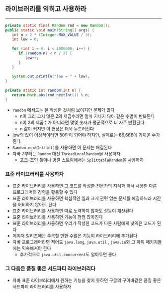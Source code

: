 ## 라이브러리를 익히고 사용하라
---
```Java
private static final Random rnd = new Random();  
public static void main(String[] args) {  
   int n = 2 * (Integer.MAX_VALUE / 3);  
   int low = 0;  
  
   for (int i = 0; i < 1000000; i++) {  
      if (random(n) < n / 2) {  
         low++;  
      }  
   }  
  
   System.out.println("low = " + low);  
}  
  
private static int random(int n) {  
   return Math.abs(rnd.nextInt()) % n;  
}
```
- `random` 메서드는 잘 작성한 것처럼 보이지만 문제가 많다
	- n이 그리 크지 않은 2의 제곱수라면 얼마 지나지 않아 같은 수열이 반복된다
	- n이 2의 제곱수가 아니라면 몇몇 숫자가 평군적으로 더 자주 반환된다
	- n 값이 커지면 이 현상은 더욱 두드러진다
- low의 값이 이상적이라면 50만이 되어야 하지만, 실제로는 66,666에 가까운 수가된다
- `Random.nextInt(int)`를 사용하면 이 문제는 해결된다
- 자바 7부터는 `Random` 대신 `ThreadLocalRandom`을 사용하자
	- 포크-조인 풀이나 병렬 스트림에서는 `SplittableRandom`을 사용하자

### 표준 라이브러리를 사용하자
- 표준 라이브러리를 사용하면 그 코드를 작성한 전문가의 지식과 앞서 사용한 다른 프로그래머의 경험을 활용할 수 있다
- 표준 라이브러리를 사용하면 핵심적인 일과 크게 관련 없는 문제를 해결하느라 시간을 허비하지 않아도 된다
- 표준 라이브러리를 사용하면 따로 노력하지 않아도 성능이 개선된다
- 표준 라이브러리를 사용하면 기능이 점점 많아진다
- 표준 라이브러리를 사용하면 우리가 작성한 코드가 다른 사람에게 낯익은 코드가 된다
- 메이저 릴리즈에는 주목할 만한 수많은 기능이 라이브러리에 추가된다
- 자바 프로그래머라면 적어도 `java.lang`, `java.util` , `java.io`와 그 하위 패키지들에는 익숙해져야 한다
	- 추가적으로 `java.util.concurrent`도 알아두면 좋다

### 그 다음은 품질 좋은 서드파티 라이브러리다
- 자바 표준 라이브러리에서 원하는 기능을 찾지 못하면 구글의 구아바같은 품질 좋은 서드파티 라이브러리를 사용하자